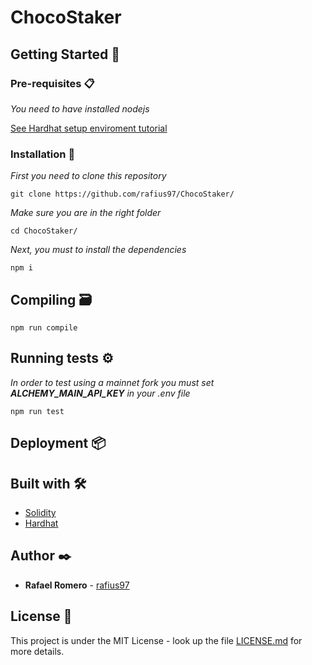 # ChocoStaker

## Getting Started 🚀

### Pre-requisites 📋

_You need to have installed nodejs_

[See Hardhat setup enviroment tutorial](https://hardhat.org/tutorial/setting-up-the-environment.html)

### Installation 🔧

_First you need to clone this repository_

```
git clone https://github.com/rafius97/ChocoStaker/
```

_Make sure you are in the right folder_

```
cd ChocoStaker/
```

_Next, you must to install the dependencies_

```
npm i
```

## Compiling 🗃️

```
npm run compile
```

## Running tests ⚙️

_In order to test using a mainnet fork you must set **ALCHEMY_MAIN_API_KEY**_
_in your .env file_

```
npm run test
```

## Deployment 📦

## Built with 🛠️

- [Solidity](https://docs.soliditylang.org/en/v0.7.6/)
- [Hardhat](https://hardhat.org/)

## Author ✒️

- **Rafael Romero** - [rafius97](https://github.com/rafius97)

## License 📄

This project is under the MIT License - look up the file [LICENSE.md](LICENSE.md) for more details.